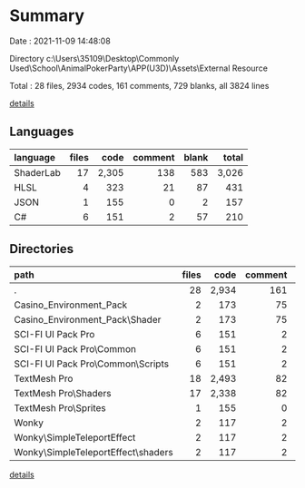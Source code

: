 # Summary

Date : 2021-11-09 14:48:08

Directory c:\Users\35109\Desktop\Commonly Used\School\AnimalPokerParty\APP(U3D)\Assets\External Resource

Total : 28 files,  2934 codes, 161 comments, 729 blanks, all 3824 lines

[details](details.md)

## Languages
| language | files | code | comment | blank | total |
| :--- | ---: | ---: | ---: | ---: | ---: |
| ShaderLab | 17 | 2,305 | 138 | 583 | 3,026 |
| HLSL | 4 | 323 | 21 | 87 | 431 |
| JSON | 1 | 155 | 0 | 2 | 157 |
| C# | 6 | 151 | 2 | 57 | 210 |

## Directories
| path | files | code | comment | blank | total |
| :--- | ---: | ---: | ---: | ---: | ---: |
| . | 28 | 2,934 | 161 | 729 | 3,824 |
| Casino_Environment_Pack | 2 | 173 | 75 | 10 | 258 |
| Casino_Environment_Pack\Shader | 2 | 173 | 75 | 10 | 258 |
| SCI-FI UI Pack Pro | 6 | 151 | 2 | 57 | 210 |
| SCI-FI UI Pack Pro\Common | 6 | 151 | 2 | 57 | 210 |
| SCI-FI UI Pack Pro\Common\Scripts | 6 | 151 | 2 | 57 | 210 |
| TextMesh Pro | 18 | 2,493 | 82 | 646 | 3,221 |
| TextMesh Pro\Shaders | 17 | 2,338 | 82 | 644 | 3,064 |
| TextMesh Pro\Sprites | 1 | 155 | 0 | 2 | 157 |
| Wonky | 2 | 117 | 2 | 16 | 135 |
| Wonky\SimpleTeleportEffect | 2 | 117 | 2 | 16 | 135 |
| Wonky\SimpleTeleportEffect\shaders | 2 | 117 | 2 | 16 | 135 |

[details](details.md)
